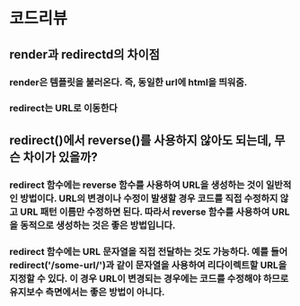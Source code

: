 # 코드리뷰
## render과 redirectd의 차이점
### render은 템플릿을 불러온다. 즉, 동일한 url에 html을 띄워줌.
### redirect는 URL로 이동한다
## redirect()에서 reverse()를 사용하지 않아도 되는데, 무슨 차이가 있을까? 
### redirect 함수에는 reverse 함수를 사용하여 URL을 생성하는 것이 일반적인 방법이다. URL의 변경이나 수정이 발생할 경우 코드를 직접 수정하지 않고 URL 패턴 이름만 수정하면 된다. 따라서 reverse 함수를 사용하여 URL을 동적으로 생성하는 것은 좋은 방법입니다. 
### redirect 함수에는 URL 문자열을 직접 전달하는 것도 가능하다. 예를 들어 redirect('/some-url/')과 같이 문자열을 사용하여 리다이렉트할 URL을 지정할 수 있다. 이 경우 URL이 변경되는 경우에는 코드를 수정해야 하므로 유지보수 측면에서는 좋은 방법이 아니다.
